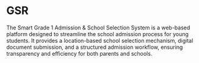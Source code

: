 # GSR
The Smart Grade 1 Admission &amp; School Selection System is a web-based platform designed to  streamline the school admission process for young students. It provides a location-based  school selection mechanism, digital document submission, and a structured admission  workflow, ensuring transparency and efficiency for both parents and schools. 

